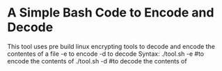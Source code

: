 # A Simple Bash Code to Encode and Decode
This tool uses pre build linux encrypting tools to decode and encode the contentes of a file 
-e to encode
-d to decode
Syntax:
  ./tool.sh -e <filename> #to encode the contents of <filename>
  ./tool.sh -d <filename> #to decode the contents of <filename>
